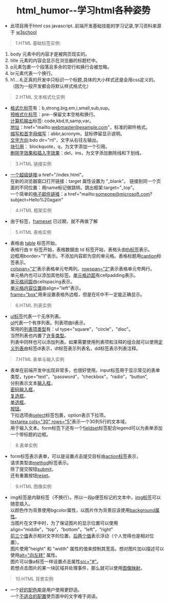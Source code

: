 # <center>html_humor--学习html各种姿势
* 此项目用于html css javascript..前端开发基础技能的学习记录,学习资料来源于
[w3school](http://www.w3school.com.cn/index.html)

> 1.HTML 基础标签实例:

1. body 元素中的内容才是被网页现实的。
2. title 元素的内容会显示在浏览器的标题栏中。
3. p元素包裹一个段落且多余的空行和换行会被忽略。
4. br元素代表一个换行。
5. h1....6,正真的开发中只标识一个标题,具体的大小样式还是会用css定义的。（因为一般开发都会将默认样式格式化）

> 2.HTML 文本格式化实例

* [格式化标签](http://www.w3school.com.cn/tiy/t.asp?f=html_textformatting)有：b,strong,big,em,i,small,sub,sup。\
[预格式化标签](http://www.w3school.com.cn/tiy/t.asp?f=html_preformattedtext)：pre--保留文本空格和换行。\
[计算机输出](http://www.w3school.com.cn/tiy/t.asp?f=html_computeroutput)标签: code,kbd,tt,samp,var。\
[地址](http://www.w3school.com.cn/tiy/t.asp?f=html_address)：href="mailto:webmaster@example.com"，标准的邮件格式。\
[缩写和首字母缩写](http://www.w3school.com.cn/tiy/t.asp?f=html_abbracronym)：abbr,acronym，鼠标停留显示说明。\
[文字方向](](http://www.w3school.com.cn/tiy/t.asp?f=html_bdo)):bdo dir="rtl"，文字从右往左输出。\
[块引用](http://www.w3school.com.cn/tiy/t.asp?f=html_quotations)： blockquote，q，为文字添加一个引用。\
[删除字效果和插入字效果](http://www.w3school.com.cn/tiy/t.asp?f=html_delins)：del，ins，为文字添加删除线和下划线。

> 3.HTML 链接实例

* [一个超级链接](http://www.w3school.com.cn/tiy/t.asp?f=html_links):a href="/index.html"。\
在新的浏览器窗口打开链接：target 属性设置为 "_blank"。 链接到同一个页面的不同位置：用name标记做跳转。跳出框架:target="_top"。 \
一个简单的[电子邮件链接](http://www.w3school.com.cn/tiy/t.asp?f=html_mailto)：a href="mailto:someone@microsoft.com?subject=Hello%20again"

> 4.HTML 框架实例
 
* 由于标签，[frameset](http://www.w3school.com.cn/html/html_frames.asp) 已过期，就不再做了解

> 5.HTML 表格实例

* 表格由 [table](http://www.w3school.com.cn/tiy/t.asp?f=html_tables) 标签开始，\
表格行由 tr 标签开始，表格数据由 td 标签开始，表格头由[th标签](http://www.w3school.com.cn/tiy/t.asp?f=html_table_headers)表示。\
边框用border="1"表示。不添加内容即为空的单元格。表格标题用[caption](http://www.w3school.com.cn/tiy/t.asp?f=html_tables3)标签表示。\
[colspan="2"](http://www.w3school.com.cn/tiy/t.asp?f=html_table_span)表示表格单元夸两列。[rowspan="2"](http://www.w3school.com.cn/tiy/t.asp?f=html_table_span)表示表格单元夸两行。\
单元格内也可以添加其他标签。[单元格边距](http://www.w3school.com.cn/tiy/t.asp?f=html_table_cellpadding)有cellpadding表示。\
[单元格间距](http://www.w3school.com.cn/tiy/t.asp?f=html_table_cellspacing)由cellspacing表示。\
[单元格内容位置](http://www.w3school.com.cn/tiy/t.asp?f=html_table_align)由align="left"表示。\
[frame="box"](http://www.w3school.com.cn/tiy/t.asp?f=html_table_frame)用来设置表格外边框，但是在IE中不一定能正确显示。

> 6.HTML 列表实例

* [ul标签](http://www.w3school.com.cn/tiy/t.asp?f=html_list_unordered)代表一个无序列表。\
[ol](http://www.w3school.com.cn/tiy/t.asp?f=html_list_ordered)代表一个有序列表。列表项由li表示。\
常用的[列表项类型](http://www.w3school.com.cn/tiy/t.asp?f=html_lists_unordered)有：ul type="square"，"circle"，"disc"。\
当然列表也内置了[许多类型](http://www.w3school.com.cn/tiy/t.asp?f=html_lists_ordered)。\
列表中同样也可以添加列表。如果需要使用列表项和注释的组合就可以使用[定义列表](http://www.w3school.com.cn/tiy/t.asp?f=html_list_definition)由标签dl表示，dt标签表示列表名，dd标签表示列表注释。

> 7.HTML 表单与输入实例

* 表单在前端开发中出现非常多，也很好使用。input标签用于显示常见的表单类型，type=“text”，“password”，“checkbox”，“radio”，“button”,\
分别表示文本[输入框](http://www.w3school.com.cn/tiy/t.asp?f=html_inputfields)，\
[密码输入框](http://www.w3school.com.cn/tiy/t.asp?f=html_passwordfields)，\
[复选框](http://www.w3school.com.cn/tiy/t.asp?f=html_checkboxes)，\
[单选框](http://www.w3school.com.cn/tiy/t.asp?f=html_radiobuttons)，\
[按钮](http://www.w3school.com.cn/tiy/t.asp?f=html_button)。\
下拉选项由[select](http://www.w3school.com.cn/tiy/t.asp?f=html_dropdownbox)标签包裹，option表示下拉项。\
[textarea cols="30" rows="5"](http://www.w3school.com.cn/tiy/s.asp?f=demo_html_textarea)表示一个30列5行的文本域，\
用于输入文本。form标签下还有一个[fieldset](http://www.w3school.com.cn/tiy/t.asp?f=html_fieldset)标签配合legend可以为表单添加一个带标题的边框。

> 8.表单实例

* form标签表示表单，可以是设置点击提交目标由[action标签](http://www.w3school.com.cn/tiy/t.asp?f=html_form_submit)表示，\
请求类型由[method](http://www.w3school.com.cn/tiy/t.asp?f=html_form_mail)标签表示。\
除了提交按钮[submit](http://www.w3school.com.cn/tiy/t.asp?f=html_form_checkbox)，\
还有重置按钮[reset](http://www.w3school.com.cn/tiy/t.asp?f=html_form_mail)。

> 9.HTML 图像实例

* img标签是内联标签（不换行）。所以一段p便签标记的文本中，[img标签](http://www.w3school.com.cn/tiy/t.asp?f=html_image)可以随意插入。\
以颜色作为背景使用bgcolor属性，以图片作为背景应该使用[background属性](http://www.w3school.com.cn/tiy/t.asp?f=html_backgroundimage)。\
当图片在文字中时，为了保证图片的显示位置可以使用align=“middle”，“top”，“bottom”，“left”，“right”\
[前三个值](http://www.w3school.com.cn/tiy/t.asp?f=html_image_align)表示相对文字的位置，[后两个值](http://www.w3school.com.cn/tiy/t.asp?f=html_image_float)表示浮动（个人觉得也是相对位置）。\
图片使用"height" 和 "width" 属性的值来控制其宽高。想对图片加以描述可以使用[alt="向左转"](http://www.w3school.com.cn/tiy/t.asp?f=html_image_alt) 属性。\
图片可以像a标签一样设置点击属性[src="#"](http://www.w3school.com.cn/tiy/t.asp?f=html_image_link)。\
若想点击图片的某一块区域并处理事件，那么就可以使用[图像映射](http://www.w3school.com.cn/tiy/t.asp?f=html_areamap)。

> 10.HTML 背景实例

* 一个[好的配色](http://www.w3school.com.cn/tiy/t.asp?f=html_back_good)能是用户使用更舒适。\
一个[不适合的配置](http://www.w3school.com.cn/tiy/t.asp?f=html_back_bad)使页面中的文字难于阅读。

